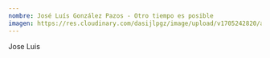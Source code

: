 ```yaml
---
nombre: José Luís González Pazos - Otro tiempo es posible
imagen: https://res.cloudinary.com/dasijlpgz/image/upload/v1705242820/artistas/Jose%20Luis%20Gonz%C3%A1lez%20Pazos%20-%20Otro%20tiempo%20es%20posible/obra_8/P1090128.jpg
---
```

J﻿ose Luis